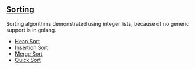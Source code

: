 ## [Sorting](/sorting)
Sorting algorithms demonstrated using integer lists, because of no generic support is in golang.
  - [Heap Sort](/sorting/heapSort.go)
  - [Insertion Sort](/sorting/insertionSort.go)
  - [Merge Sort](/sorting/mergeSort.go)
  - [Quick Sort](/sorting/quickSort.go)

